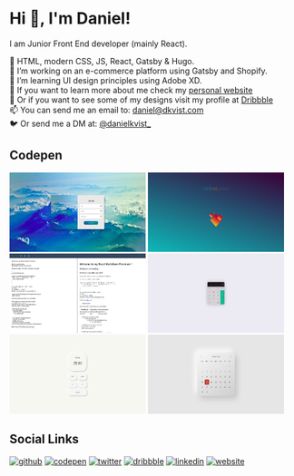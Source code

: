 # Hi 👋, I'm Daniel!

I am Junior Front End developer (mainly React).

🔨 HTML, modern CSS, JS, React, Gatsby & Hugo.  
🚀 I’m working on an e-commerce platform using Gatsby and Shopify.  
🌱 I’m learning UI design principles using Adobe XD.  
🔗 If you want to learn more about me check my [personal website](https://dkvist.com)  
🎨 Or if you want to see some of my designs visit my profile at [Dribbble](https://dribbble.com/danielkvist_)  
📫 You can send me an email to: daniel@dkvist.com  
🐦 Or send me a DM at: [@danielkvist\_](https://twitter.com/danielkvist_)

## Codepen

[<img src='https://github.com/danielkvist/danielkvist/blob/master/images/signin-singup.jpg' alt='Slide Sign in/Sing up form' height='140' width='240'>](https://codepen.io/danielkvist/full/LYNVyPL)
[<img src='https://github.com/danielkvist/danielkvist/blob/master/images/magic-bonfire.png' alt='Magic bonfire' height='140' width='240'>](https://codepen.io/danielkvist/full/MWYBgOB)
[<img src='https://github.com/danielkvist/danielkvist/blob/master/images/markdown.png' alt='Another Markdown previewer' height='140' width='240'>](https://codepen.io/danielkvist/full/qBdNaXK)
[<img src='https://github.com/danielkvist/danielkvist/blob/master/images/calculator.png' alt='Another calculator with React' height='140' width='240'>](https://codepen.io/danielkvist/full/KKpwdQy)
[<img src='https://github.com/danielkvist/danielkvist/blob/master/images/pomodoro.png' alt='Pomodoro app with React Context' height='140' width='240'>](https://codepen.io/danielkvist/full/NWqydeB)
[<img src='https://github.com/danielkvist/danielkvist/blob/master/images/calendar.png' alt='React Calendar component' height='140' width='240'>](https://codepen.io/danielkvist/full/WNrbmoV)

## Social Links

[<img src='https://cdn.jsdelivr.net/npm/simple-icons@3.0.1/icons/github.svg' alt='github' height='22'>](https://github.com/danielkvist)
[<img src='https://cdn.jsdelivr.net/npm/simple-icons@3.0.1/icons/codepen.svg' alt='codepen' height='22'>](https://codepen.io/danielkvist)
[<img src='https://cdn.jsdelivr.net/npm/simple-icons@3.0.1/icons/twitter.svg' alt='twitter' height='22'>](https://twitter.com/danielkvist_)
[<img src='https://cdn.jsdelivr.net/npm/simple-icons@3.0.1/icons/dribbble.svg' alt='dribbble' height='22'>](https://dribbble.com/danielkvist_)
[<img src='https://cdn.jsdelivr.net/npm/simple-icons@3.0.1/icons/linkedin.svg' alt='linkedin' height='22'>](https://www.linkedin.com/in/daniel-zaragoza-006797172/)
[<img src='https://cdn.jsdelivr.net/npm/simple-icons@3.0.1/icons/gatsby.svg' alt='website' height='22'>](https://dkvist.com)

